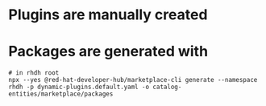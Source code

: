 # Plugins are manually created

# Packages are generated with

```
# in rhdh root
npx --yes @red-hat-developer-hub/marketplace-cli generate --namespace rhdh -p dynamic-plugins.default.yaml -o catalog-entities/marketplace/packages
```
